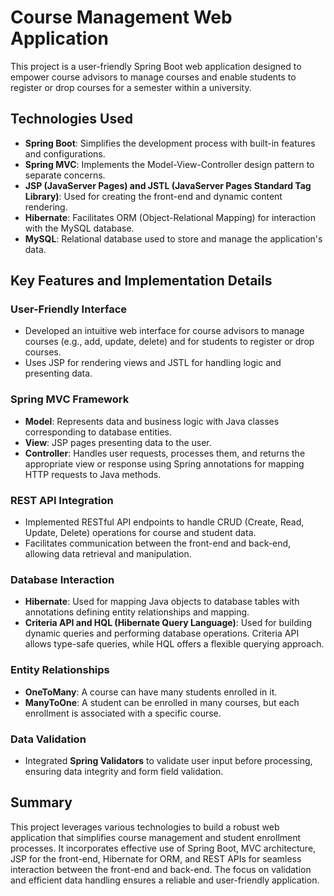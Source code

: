 # Course Management Web Application

This project is a user-friendly Spring Boot web application designed to empower course advisors to manage courses and enable students to register or drop courses for a semester within a university. 

## Technologies Used

- **Spring Boot**: Simplifies the development process with built-in features and configurations.
- **Spring MVC**: Implements the Model-View-Controller design pattern to separate concerns.
- **JSP (JavaServer Pages) and JSTL (JavaServer Pages Standard Tag Library)**: Used for creating the front-end and dynamic content rendering.
- **Hibernate**: Facilitates ORM (Object-Relational Mapping) for interaction with the MySQL database.
- **MySQL**: Relational database used to store and manage the application's data.

## Key Features and Implementation Details

### User-Friendly Interface

- Developed an intuitive web interface for course advisors to manage courses (e.g., add, update, delete) and for students to register or drop courses.
- Uses JSP for rendering views and JSTL for handling logic and presenting data.

### Spring MVC Framework

- **Model**: Represents data and business logic with Java classes corresponding to database entities.
- **View**: JSP pages presenting data to the user.
- **Controller**: Handles user requests, processes them, and returns the appropriate view or response using Spring annotations for mapping HTTP requests to Java methods.

### REST API Integration

- Implemented RESTful API endpoints to handle CRUD (Create, Read, Update, Delete) operations for course and student data.
- Facilitates communication between the front-end and back-end, allowing data retrieval and manipulation.

### Database Interaction

- **Hibernate**: Used for mapping Java objects to database tables with annotations defining entity relationships and mapping.
- **Criteria API and HQL (Hibernate Query Language)**: Used for building dynamic queries and performing database operations. Criteria API allows type-safe queries, while HQL offers a flexible querying approach.

### Entity Relationships

- **OneToMany**: A course can have many students enrolled in it.
- **ManyToOne**: A student can be enrolled in many courses, but each enrollment is associated with a specific course.

### Data Validation

- Integrated **Spring Validators** to validate user input before processing, ensuring data integrity and form field validation.

## Summary

This project leverages various technologies to build a robust web application that simplifies course management and student enrollment processes. It incorporates effective use of Spring Boot, MVC architecture, JSP for the front-end, Hibernate for ORM, and REST APIs for seamless interaction between the front-end and back-end. The focus on validation and efficient data handling ensures a reliable and user-friendly application.

